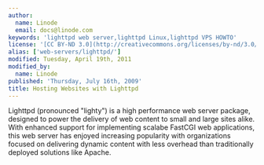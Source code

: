 ```yaml
---
author:
  name: Linode
  email: docs@linode.com
keywords: 'lighttpd web server,lighttpd Linux,lighttpd VPS HOWTO'
license: '[CC BY-ND 3.0](http://creativecommons.org/licenses/by-nd/3.0/us/)'
alias: ['web-servers/lighttpd/']
modified: Tuesday, April 19th, 2011
modified_by:
  name: Linode
published: 'Thursday, July 16th, 2009'
title: Hosting Websites with Lighttpd
---
```


Lighttpd (pronounced "lighty") is a high performance web server package, designed to power the delivery of web content to small and large sites alike. With enhanced support for implementing scalabe FastCGI web applications, this web server has enjoyed increasing popularity with organizations focused on delivering dynamic content with less overhead than traditionally deployed solutions like Apache.
